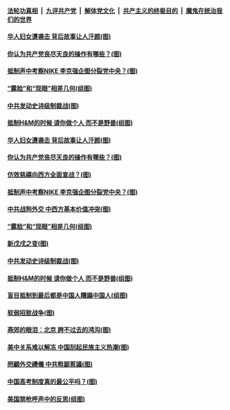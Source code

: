 

####  [法轮功真相](../../../../basic/blob/master/README.md?t=03300331) &nbsp;|&nbsp; [九评共产党](../../../../9ping.md/blob/master/README.md?t=03300331) &nbsp;|&nbsp; [解体党文化](../../../../jtdwh.md/blob/master/README.md?t=03300331)  &nbsp;|&nbsp; [共产主义的终极目的](../../../../gczydzjmd.md/blob/master/README.md?t=03300331) &nbsp;|&nbsp; [魔鬼在统治我们的世界](../../../../mgztzwmdsj.md/blob/master/README.md?t=03300331) 

#### [华人妇女遭袭击 背后故事让人汗颜(图)](../pages/p4/967065.md?t=03300331) 

#### [你认为共产党丧尽天良的操作有哪些？(图)](../pages/p4/967059.md?t=03300331) 

#### [抵制声中考察NIKE 李克强企图分裂党中央？(图)](../pages/p4/967049.md?t=03300331) 

#### [“露脸”和“现眼”相差几何(组图)](../pages/p4/966791.md?t=03300331) 

#### [中共发动史诗级制裁战(图)](../pages/p4/966941.md?t=03300331) 

#### [抵制H&amp;M的时候 请你做个人 而不是野兽(组图)](../pages/p4/966864.md?t=03300331) 

#### [华人妇女遭袭击 背后故事让人汗颜(图)](../pages/p4/967065.md?t=03300331) 


#### [你认为共产党丧尽天良的操作有哪些？(图)](../pages/p4/967059.md?t=03300331) 

#### [仿效慈禧向西方全面宣战？(图)](../pages/p4/967056.md?t=03300331) 

#### [抵制声中考察NIKE 李克强企图分裂党中央？(图)](../pages/p4/967049.md?t=03300331) 


#### [中共战狗外交 中西方基本价值冲突(图)](../pages/p4/966946.md?t=03300331) 

#### [“露脸”和“现眼”相差几何(组图)](../pages/p4/966791.md?t=03300331) 

#### [新戊戌之变(图)](../pages/p4/966800.md?t=03300331) 

#### [中共发动史诗级制裁战(图)](../pages/p4/966941.md?t=03300331) 


#### [抵制H&amp;M的时候 请你做个人 而不是野兽(组图)](../pages/p4/966864.md?t=03300331) 

#### [盲目抵制到最后都是中国人糟蹋中国人(组图)](../pages/p4/966865.md?t=03300331) 


#### [软弱招致战争(图)](../pages/p4/966861.md?t=03300331) 

#### [燕郊的眼泪：北京 跨不过去的鸿沟(图)](../pages/p4/966859.md?t=03300331) 

#### [美中关系难以解冻 中国刮起民族主义热潮(图)](../pages/p4/966858.md?t=03300331) 

#### [罔顧外交禮儀 中共粗鄙惹議(图)](../pages/p4/966785.md?t=03300331) 

#### [中国高考制度真的最公平吗？(图)](../pages/p4/966766.md?t=03300331) 

#### [美国禁枪呼声中的反思(组图)](../pages/p4/966765.md?t=03300331) 

